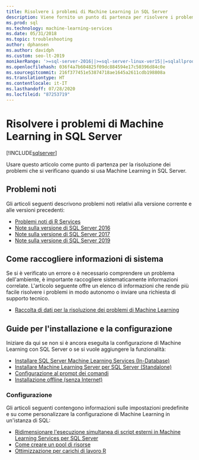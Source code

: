 ```yaml
---
title: Risolvere i problemi di Machine Learning in SQL Server
description: Viene fornito un punto di partenza per risolvere i problemi di Machine Learning in SQL.
ms.prod: sql
ms.technology: machine-learning-services
ms.date: 05/31/2018
ms.topic: troubleshooting
author: dphansen
ms.author: davidph
ms.custom: seo-lt-2019
monikerRange: '>=sql-server-2016||>=sql-server-linux-ver15||=sqlallproducts-allversions'
ms.openlocfilehash: 036f4a7b604825f09dc884594e17c50396d84c0e
ms.sourcegitcommit: 216f377451e53874718ae1645a2611cdb198808a
ms.translationtype: HT
ms.contentlocale: it-IT
ms.lasthandoff: 07/28/2020
ms.locfileid: "87253719"
---
```

# <a name="troubleshoot-machine-learning-in-sql-server"></a>Risolvere i problemi di Machine Learning in SQL Server
[!INCLUDE[sqlserver](../../includes/applies-to-version/sqlserver.md)]

Usare questo articolo come punto di partenza per la risoluzione dei problemi che si verificano quando si usa Machine Learning in SQL Server.

## <a name="known-issues"></a>Problemi noti

Gli articoli seguenti descrivono problemi noti relativi alla versione corrente e alle versioni precedenti:

+ [Problemi noti di R Services](known-issues-for-sql-server-machine-learning-services.md)
+ [Note sulla versione di SQL Server 2016](../../sql-server/sql-server-2016-release-notes.md)
+ [Note sulla versione di SQL Server 2017](../../sql-server/sql-server-2017-release-notes.md)
+ [Note sulla versione di SQL Server 2019](../../sql-server/sql-server-version-15-release-notes.md)

## <a name="how-to-gather-system-information"></a>Come raccogliere informazioni di sistema

Se si è verificato un errore o è necessario comprendere un problema dell'ambiente, è importante raccogliere sistematicamente informazioni correlate. L'articolo seguente offre un elenco di informazioni che rende più facile risolvere i problemi in modo autonomo o inviare una richiesta di supporto tecnico.

+ [Raccolta di dati per la risoluzione dei problemi di Machine Learning](data-collection-ml-troubleshooting-process.md)

## <a name="setup-and-configuration-guides"></a>Guide per l'installazione e la configurazione

Iniziare da qui se non si è ancora eseguita la configurazione di Machine Learning con SQL Server o se si vuole aggiungere la funzionalità:

+ [Installare SQL Server Machine Learning Services (In-Database)](../install/sql-machine-learning-services-windows-install.md)
+ [Installare Machine Learning Server per SQL Server (Standalone)](../install/sql-machine-learning-standalone-windows-install.md)
+ [Configurazione al prompt dei comandi](../install/sql-ml-component-commandline-install.md)
+ [Installazione offline (senza Internet)](../install/sql-ml-component-install-without-internet-access.md)

### <a name="configuration"></a>Configurazione

Gli articoli seguenti contengono informazioni sulle impostazioni predefinite e su come personalizzare la configurazione di Machine Learning in un'istanza di SQL:

+ [Ridimensionare l'esecuzione simultanea di script esterni in Machine Learning Services per SQL Server](../administration/scale-concurrent-execution-external-scripts.md)   
+ [Come creare un pool di risorse](../administration/create-external-resource-pool.md)
+ [Ottimizzazione per carichi di lavoro R](../r/operationalizing-your-r-code.md)
